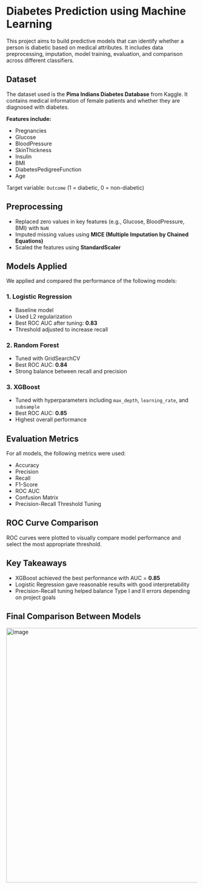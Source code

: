 
# Diabetes Prediction using Machine Learning

This project aims to build predictive models that can identify whether a person is diabetic based on medical attributes. It includes data preprocessing, imputation, model training, evaluation, and comparison across different classifiers.

##  Dataset
The dataset used is the **Pima Indians Diabetes Database** from Kaggle. It contains medical information of female patients and whether they are diagnosed with diabetes.

**Features include:**
- Pregnancies
- Glucose
- BloodPressure
- SkinThickness
- Insulin
- BMI
- DiabetesPedigreeFunction
- Age

Target variable: `Outcome` (1 = diabetic, 0 = non-diabetic)

##  Preprocessing

- Replaced zero values in key features (e.g., Glucose, BloodPressure, BMI) with `NaN`
- Imputed missing values using **MICE (Multiple Imputation by Chained Equations)**
- Scaled the features using **StandardScaler**

##  Models Applied

We applied and compared the performance of the following models:

### 1. Logistic Regression
- Baseline model
- Used L2 regularization
- Best ROC AUC after tuning: **0.83**
- Threshold adjusted to increase recall

### 2. Random Forest
- Tuned with GridSearchCV
- Best ROC AUC: **0.84**
- Strong balance between recall and precision

### 3. XGBoost
- Tuned with hyperparameters including `max_depth`, `learning_rate`, and `subsample`
- Best ROC AUC: **0.85**
- Highest overall performance

##  Evaluation Metrics
For all models, the following metrics were used:
- Accuracy
- Precision
- Recall
- F1-Score
- ROC AUC
- Confusion Matrix
- Precision-Recall Threshold Tuning

##  ROC Curve Comparison

ROC curves were plotted to visually compare model performance and select the most appropriate threshold.

##  Key Takeaways

- XGBoost achieved the best performance with AUC = **0.85**
- Logistic Regression gave reasonable results with good interpretability
- Precision-Recall tuning helped balance Type I and II errors depending on project goals

## Final Comparison Between Models
<img width="1098" height="670" alt="image" src="https://github.com/user-attachments/assets/2036e433-b451-48ab-ad2c-2bbeadfd5324" />



